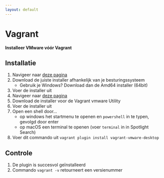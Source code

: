 ```yaml
---
layout: default
---
```


# Vagrant

**Installeer VMware vóór Vagrant**

## Installatie

1. Navigeer naar <a href="https://www.vagrantup.com/downloads" target="_blank">deze pagina</a>
1. Download de juiste installer afhankelijk van je besturingssysteem
    * Gebruik je Windows? Download dan de Amd64 installer (64bit)
1. Voer de installer uit
1. Navigeer naar <a href="https://www.vagrantup.com/vmware/downloads" target="_blank">deze pagina</a>
1. Download de installer voor de Vagrant vmware Utility
1. Voer de installer uit
1. Open een shell door...
     * op windows het startmenu te openen en `powershell` in te typen, gevolgd door enter
     * op macOS een terminal te openen (voer `terminal` in in Spotlight Search)
1. Voer dit commando uit `vagrant plugin install vagrant-vmware-desktop`


## Controle

1. De plugin is succesvol geïnstalleerd
1. Commando `vagrant -v` retourneert een versienummer
